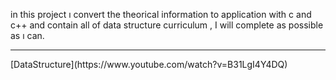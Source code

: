 in this project ı convert the theorical information to application 
with c and c++ and contain all of data structure curriculum ,
I will complete as possible as ı can.
<hr><hr\>
[DataStructure](https://www.youtube.com/watch?v=B31LgI4Y4DQ) 

